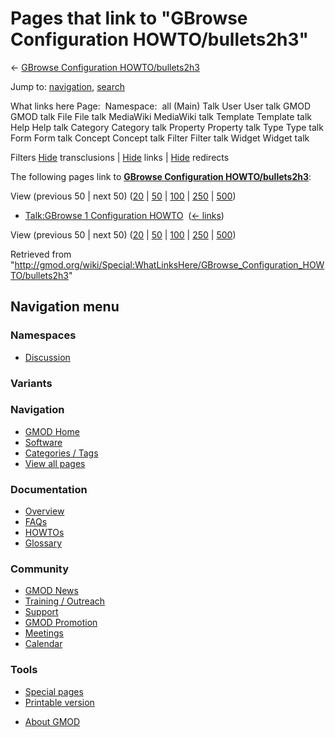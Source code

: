 <div id="mw-page-base" class="noprint">

</div>

<div id="mw-head-base" class="noprint">

</div>

<div id="content" class="mw-body" role="main">

<span id="top"></span>

<div id="mw-js-message" style="display:none;">

</div>



# <span dir="auto">Pages that link to "GBrowse Configuration HOWTO/bullets2h3"</span>

<div id="bodyContent">

<div id="contentSub">

← <a
href="/mediawiki/index.php?title=GBrowse_Configuration_HOWTO/bullets2h3&amp;redirect=no"
class="mw-redirect"
title="GBrowse Configuration HOWTO/bullets2h3">GBrowse Configuration
HOWTO/bullets2h3</a>

</div>

<div id="jump-to-nav" class="mw-jump">

Jump to: [navigation](#mw-navigation), [search](#p-search)

</div>

<div id="mw-content-text">

What links here Page:  Namespace:  all (Main) Talk User User talk GMOD
GMOD talk File File talk MediaWiki MediaWiki talk Template Template talk
Help Help talk Category Category talk Property Property talk Type Type
talk Form Form talk Concept Concept talk Filter Filter talk Widget
Widget talk

Filters
[Hide](/mediawiki/index.php?title=Special:WhatLinksHere/GBrowse_Configuration_HOWTO/bullets2h3&hidetrans=1 "Special:WhatLinksHere/GBrowse Configuration HOWTO/bullets2h3")
transclusions \|
[Hide](/mediawiki/index.php?title=Special:WhatLinksHere/GBrowse_Configuration_HOWTO/bullets2h3&hidelinks=1 "Special:WhatLinksHere/GBrowse Configuration HOWTO/bullets2h3")
links \|
[Hide](/mediawiki/index.php?title=Special:WhatLinksHere/GBrowse_Configuration_HOWTO/bullets2h3&hideredirs=1 "Special:WhatLinksHere/GBrowse Configuration HOWTO/bullets2h3")
redirects

The following pages link to
**<a href="/wiki/GBrowse_Configuration_HOWTO/bullets2h3"
class="mw-redirect"
title="GBrowse Configuration HOWTO/bullets2h3">GBrowse Configuration
HOWTO/bullets2h3</a>**:

View (previous 50 \| next 50)
([20](/mediawiki/index.php?title=Special:WhatLinksHere/GBrowse_Configuration_HOWTO/bullets2h3&limit=20 "Special:WhatLinksHere/GBrowse Configuration HOWTO/bullets2h3")
\|
[50](/mediawiki/index.php?title=Special:WhatLinksHere/GBrowse_Configuration_HOWTO/bullets2h3&limit=50 "Special:WhatLinksHere/GBrowse Configuration HOWTO/bullets2h3")
\|
[100](/mediawiki/index.php?title=Special:WhatLinksHere/GBrowse_Configuration_HOWTO/bullets2h3&limit=100 "Special:WhatLinksHere/GBrowse Configuration HOWTO/bullets2h3")
\|
[250](/mediawiki/index.php?title=Special:WhatLinksHere/GBrowse_Configuration_HOWTO/bullets2h3&limit=250 "Special:WhatLinksHere/GBrowse Configuration HOWTO/bullets2h3")
\|
[500](/mediawiki/index.php?title=Special:WhatLinksHere/GBrowse_Configuration_HOWTO/bullets2h3&limit=500 "Special:WhatLinksHere/GBrowse Configuration HOWTO/bullets2h3"))

- [Talk:GBrowse 1 Configuration
  HOWTO](/wiki/Talk:GBrowse_1_Configuration_HOWTO "Talk:GBrowse 1 Configuration HOWTO")
  ‎ <span class="mw-whatlinkshere-tools">([←
  links](/mediawiki/index.php?title=Special:WhatLinksHere&target=Talk%3AGBrowse+1+Configuration+HOWTO "Special:WhatLinksHere"))</span>

View (previous 50 \| next 50)
([20](/mediawiki/index.php?title=Special:WhatLinksHere/GBrowse_Configuration_HOWTO/bullets2h3&limit=20 "Special:WhatLinksHere/GBrowse Configuration HOWTO/bullets2h3")
\|
[50](/mediawiki/index.php?title=Special:WhatLinksHere/GBrowse_Configuration_HOWTO/bullets2h3&limit=50 "Special:WhatLinksHere/GBrowse Configuration HOWTO/bullets2h3")
\|
[100](/mediawiki/index.php?title=Special:WhatLinksHere/GBrowse_Configuration_HOWTO/bullets2h3&limit=100 "Special:WhatLinksHere/GBrowse Configuration HOWTO/bullets2h3")
\|
[250](/mediawiki/index.php?title=Special:WhatLinksHere/GBrowse_Configuration_HOWTO/bullets2h3&limit=250 "Special:WhatLinksHere/GBrowse Configuration HOWTO/bullets2h3")
\|
[500](/mediawiki/index.php?title=Special:WhatLinksHere/GBrowse_Configuration_HOWTO/bullets2h3&limit=500 "Special:WhatLinksHere/GBrowse Configuration HOWTO/bullets2h3"))

</div>

<div class="printfooter">

Retrieved from
"<http://gmod.org/wiki/Special:WhatLinksHere/GBrowse_Configuration_HOWTO/bullets2h3>"

</div>

<div id="catlinks" class="catlinks catlinks-allhidden">

</div>

<div class="visualClear">

</div>

</div>

</div>

<div id="mw-navigation">

## Navigation menu

<div id="mw-head">



<div id="left-navigation">

<div id="p-namespaces" class="vectorTabs" role="navigation"
aria-labelledby="p-namespaces-label">

### Namespaces


- <span id="ca-talk"><a
  href="/mediawiki/index.php?title=Talk:GBrowse_Configuration_HOWTO/bullets2h3&amp;action=edit&amp;redlink=1"
  accesskey="t"
  title="Discussion about the content page [t]">Discussion</a></span>

</div>

<div id="p-variants" class="vectorMenu emptyPortlet" role="navigation"
aria-labelledby="p-variants-label">

### 

### Variants[](#)

<div class="menu">

</div>

</div>

</div>





</div>

</div>

</div>

<div id="mw-panel">

<div id="p-logo" role="banner">

<a href="/wiki/Main_Page"
style="background-image: url(http://gmod.org/images/GMOD-cogs.png);"
title="Visit the main page"></a>

</div>

<div id="p-Navigation" class="portal" role="navigation"
aria-labelledby="p-Navigation-label">

### Navigation

<div class="body">

- <span id="n-GMOD-Home">[GMOD Home](/wiki/Main_Page)</span>
- <span id="n-Software">[Software](/wiki/GMOD_Components)</span>
- <span id="n-Categories-.2F-Tags">[Categories /
  Tags](/wiki/Categories)</span>
- <span id="n-View-all-pages">[View all
  pages](/wiki/Special:AllPages)</span>

</div>

</div>

<div id="p-Documentation" class="portal" role="navigation"
aria-labelledby="p-Documentation-label">

### Documentation

<div class="body">

- <span id="n-Overview">[Overview](/wiki/Overview)</span>
- <span id="n-FAQs">[FAQs](/wiki/Category:FAQ)</span>
- <span id="n-HOWTOs">[HOWTOs](/wiki/Category:HOWTO)</span>
- <span id="n-Glossary">[Glossary](/wiki/Glossary)</span>

</div>

</div>

<div id="p-Community" class="portal" role="navigation"
aria-labelledby="p-Community-label">

### Community

<div class="body">

- <span id="n-GMOD-News">[GMOD News](/wiki/GMOD_News)</span>
- <span id="n-Training-.2F-Outreach">[Training /
  Outreach](/wiki/Training_and_Outreach)</span>
- <span id="n-Support">[Support](/wiki/Support)</span>
- <span id="n-GMOD-Promotion">[GMOD
  Promotion](/wiki/GMOD_Promotion)</span>
- <span id="n-Meetings">[Meetings](/wiki/Meetings)</span>
- <span id="n-Calendar">[Calendar](/wiki/Calendar)</span>

</div>

</div>

<div id="p-tb" class="portal" role="navigation"
aria-labelledby="p-tb-label">

### Tools

<div class="body">

- <span id="t-specialpages"><a href="/wiki/Special:SpecialPages" accesskey="q"
  title="A list of all special pages [q]">Special pages</a></span>
- <span id="t-print"><a
  href="/mediawiki/index.php?title=Special:WhatLinksHere/GBrowse_Configuration_HOWTO/bullets2h3&amp;printable=yes"
  rel="alternate" accesskey="p"
  title="Printable version of this page [p]">Printable version</a></span>

</div>

</div>

</div>

</div>

<div id="footer" role="contentinfo">

- <span id="footer-places-about">[About
  GMOD](/wiki/GMOD:About "GMOD:About")</span>

<!-- -->






</div>

